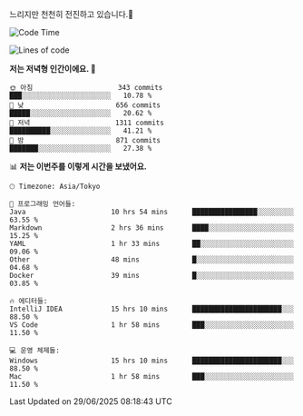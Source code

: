느리지만 천천히 전진하고 있습니다.🐢

<!--START_SECTION:waka-->
![Code Time](http://img.shields.io/badge/Code%20Time-1%2C621%20hrs%2042%20mins-blue)

![Lines of code](https://img.shields.io/badge/%EC%A0%80%EB%8A%94%20%EC%97%AC%ED%83%9C%EA%B9%8C%EC%A7%80%20-921.2%20thousand%20%EC%A4%84%EC%9D%98%20%EC%BD%94%EB%93%9C%EB%A5%BC%20%EC%9E%91%EC%84%B1%ED%96%88%EC%96%B4%EC%9A%94.-blue)

**저는 저녁형 인간이에요. 🦉** 

```text
🌞 아침                     343 commits         ███░░░░░░░░░░░░░░░░░░░░░░   10.78 % 
🌆 낮　                     656 commits         █████░░░░░░░░░░░░░░░░░░░░   20.62 % 
🌃 저녁                     1311 commits        ██████████░░░░░░░░░░░░░░░   41.21 % 
🌙 밤　                     871 commits         ███████░░░░░░░░░░░░░░░░░░   27.38 % 
```


📊 **저는 이번주를 이렇게 시간을 보냈어요.** 

```text
🕑︎ Timezone: Asia/Tokyo

💬 프로그래밍 언어들: 
Java                     10 hrs 54 mins      ████████████████░░░░░░░░░   63.55 % 
Markdown                 2 hrs 36 mins       ████░░░░░░░░░░░░░░░░░░░░░   15.25 % 
YAML                     1 hr 33 mins        ██░░░░░░░░░░░░░░░░░░░░░░░   09.06 % 
Other                    48 mins             █░░░░░░░░░░░░░░░░░░░░░░░░   04.68 % 
Docker                   39 mins             █░░░░░░░░░░░░░░░░░░░░░░░░   03.85 % 

🔥 에디터들: 
IntelliJ IDEA            15 hrs 10 mins      ██████████████████████░░░   88.50 % 
VS Code                  1 hr 58 mins        ███░░░░░░░░░░░░░░░░░░░░░░   11.50 % 

💻 운영 체제들: 
Windows                  15 hrs 10 mins      ██████████████████████░░░   88.50 % 
Mac                      1 hr 58 mins        ███░░░░░░░░░░░░░░░░░░░░░░   11.50 % 
```


 Last Updated on 29/06/2025 08:18:43 UTC
<!--END_SECTION:waka-->
